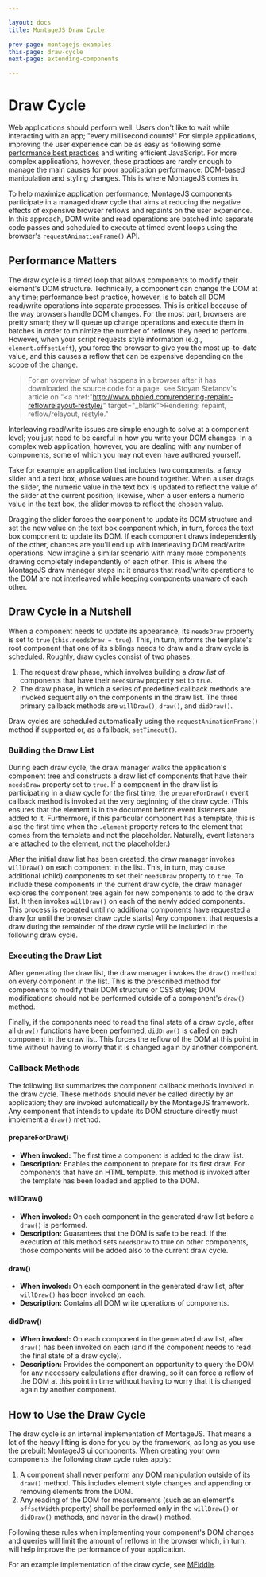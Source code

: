 ```yaml
---

layout: docs
title: MontageJS Draw Cycle

prev-page: montagejs-examples
this-page: draw-cycle
next-page: extending-components

---
```



# Draw Cycle

Web applications should perform well. Users don't like to wait while interacting with an app; "every millisecond counts!" For simple applications, improving the user experience can be as easy as following some [performance best practices](https://developers.google.com/speed/) and writing efficient JavaScript. For more complex applications, however, these practices are rarely enough to manage the main causes for poor application performance: DOM-based manipulation and styling changes. This is where MontageJS comes in.

To help maximize application performance, MontageJS components participate in a managed draw cycle that aims at reducing the negative effects of expensive browser reflows and repaints on the user experience. In this approach, DOM write and read operations are batched into separate code passes and scheduled to execute at timed event loops using the browser's `requestAnimationFrame()` API.

## Performance Matters

The draw cycle is a timed loop that allows components to modify their element's DOM structure. Technically, a component can change the DOM at any time; performance best practice, however, is to batch all DOM read/write operations into separate processes. This is critical because of the way browsers handle DOM changes. For the most part, browsers are pretty smart; they will queue up change operations and execute them in batches in order to minimize the number of reflows they need to perform. However, when your script requests style information (e.g., `element.offsetLeft`), you force the browser to give you the most up-to-date value, and this causes a reflow that can be expensive depending on the scope of the change.

> For an overview of what happens in a browser after it has downloaded the source code for a page, see Stoyan Stefanov's article on "<a href:"http://www.phpied.com/rendering-repaint-reflowrelayout-restyle/" target="_blank">Rendering: repaint, reflow/relayout, restyle</a>."

Interleaving read/write issues are simple enough to solve at a component level; you just need to be careful in how you write your DOM changes. In a complex web application, however, you are dealing with any number of components, some of which you may not even have authored yourself.

Take for example an application that includes two components, a fancy slider and a text box, whose values are bound together. When a user drags the slider, the numeric value in the text box is updated to reflect the value of the slider at the current position; likewise, when a user enters a numeric value in the text box, the slider moves to reflect the chosen value.

Dragging the slider forces the component to update its DOM structure and set the new value on the text box component which, in turn, forces the text box component to update its DOM. If each component draws independently of the other, chances are you'll end up with interleaving DOM read/write operations. Now imagine a similar scenario with many more components drawing completely independently of each other. This is where the MontageJS draw manager steps in: it ensures that read/write operations to the DOM are not interleaved while keeping components unaware of each other.

## Draw Cycle in a Nutshell

When a component needs to update its appearance, its `needsDraw` property is set to `true` (`this.needsDraw = true`). This, in turn, informs the template's root component that one of its siblings needs to draw and a draw cycle is scheduled. Roughly, draw cycles consist of two phases:

1. The request draw phase, which involves building a _draw list_ of components that have their `needsDraw` property set to `true`.
2. The draw phase, in which a series of predefined callback methods are invoked sequentially on the components in the draw list. The three primary callback methods are `willDraw()`, `draw()`, and `didDraw()`.

Draw cycles are scheduled automatically using the `requestAnimationFrame()` method if supported or, as a fallback, `setTimeout()`.

### Building the Draw List

During each draw cycle, the draw manager walks the application's component tree and constructs a draw list of components that have their `needsDraw` property set to `true`. If a component in the draw list is participating in a draw cycle for the first time, the `prepareForDraw()` event callback method is invoked at the very beginning of the draw cycle. (This ensures that the element is in the document before event listeners are added to it. Furthermore, if this particular component has a template, this is also the first time when the `.element` property refers to the element that comes from the template and not the placeholder. Naturally, event listeners are attached to the element, not the placeholder.)


After the initial draw list has been created, the draw manager invokes `willDraw()` on each component in the list. This, in turn, may cause additional (child) components to set their `needsDraw` property to `true`. To include these components in the current draw cycle, the draw manager explores the component tree again for new components to add to the draw list. It then invokes `willDraw()` on each of the newly added components. This process is repeated until no additional components have requested a draw [or until the browser draw cycle starts] Any component that requests a draw during the remainder of the draw cycle will be included in the following draw cycle.

### Executing the Draw List

After generating the draw list, the draw manager invokes the `draw()` method on every component in the list. This is the prescribed method for components to modify their DOM structure or CSS styles; DOM modifications should not be performed outside of a component's `draw()` method.

Finally, if the components need to read the final state of a draw cycle, after all `draw()` functions have been performed, `didDraw()` is called on each component in the draw list. This forces the reflow of the DOM at this point in time without having to worry that it is changed again by another component.


### Callback Methods

The following list summarizes the component callback methods involved in the draw cycle. These methods should never be called directly by an application; they are invoked automatically by the MontageJS framework. Any component that intends to update its DOM structure directly must implement a `draw()` method.

#### prepareForDraw()

* __When invoked:__ The first time a component is added to the draw list.
* __Description:__ Enables the component to prepare for its first draw. For components that have an HTML template, this method is invoked after the template has been loaded and applied to the DOM.

#### willDraw()
* __When invoked:__ On each component in the generated draw list before a `draw()` is performed.
* __Description:__ Guarantees that the DOM is safe to be read. If the execution of this method sets `needsDraw` to true on other components, those components will be added also to the current draw cycle.

#### draw()
* __When invoked:__ On each component in the generated draw list, after `willDraw()` has been invoked on each.
* __Description:__ Contains all DOM write operations of components.

#### didDraw()
* __When invoked:__ On each component in the generated draw list, after `draw()` has been invoked on each (and if the component needs to read the final state of a draw cycle).
* __Description:__ Provides the component an opportunity to query the DOM for any necessary calculations after drawing, so it can force a reflow of the DOM at this point in time without having to worry that it is changed again by another component.

## How to Use the Draw Cycle
The draw cycle is an internal implementation of MontageJS. That means a lot of the heavy lifting is done for you by the framework, as long as you use the prebuilt MontageJS ui components. When creating your own components the following draw cycle rules apply:

1. A component shall never perform any DOM manipulation outside of its `draw()` method. This includes element style changes and appending or removing elements from the DOM.
2. Any reading of the DOM for measurements (such as an element's `offsetWidth` property) shall be performed only in the `willDraw()` or `didDraw()` methods, and never in the `draw()` method.

Following these rules when implementing your component's DOM changes and queries will limit the amount of reflows in the browser which, in turn, will help improve the performance of your application.

For an example implementation of the draw cycle, see [MFiddle](http://montagejs.github.io/mfiddle/#!/5904498).
